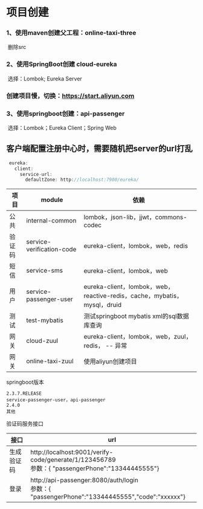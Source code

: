 # 项目创建

### 1、使用maven创建父工程：online-taxi-three

​			删除src

### 2、使用SpringBoot创建 cloud-eureka

​			选择：Lombok; Eureka Server

### 创建项目慢，切换：https://start.aliyun.com

### 3、使用springboot创建：api-passenger

​			选择：Lombok；Eureka Client；Spring Web

## 客户端配置注册中心时，需要随机把server的url打乱
   ````java
    eureka:
      client:
        service-url:
          defaultZone: http://localhost:7900/eureka/
   ````



| 项目   | module                    | 依赖                                                         |
| ------ | ------------------------- | ------------------------------------------------------------ |
| 公共   | internal-common           | lombok，json-lib，jjwt，commons-codec                        |
| 验证码 | service-verification-code | eureka-client，lombok，web，redis                            |
| 短信   | service-sms               | eureka-client，lombok，web                                   |
| 用户   | service-passenger-user    | eureka-client，lombok，web，reactive-redis，cache，mybatis，mysql，druid |
| 测试   | test-mybatis              | 测试springboot mybatis  xml的sql数据库查询                   |
| 网关   | cloud-zuul                | eureka-client，lombok，web，zuul，redis， -- 异常            |
| 网关   | online-taxi-zuul          | 使用aliyun创建项目                                           |

springboot版本

```
2.3.7.RELEASE
service-passenger-user，api-passenger
2.4.0
其他
```

验证码服务接口

| 接口       | url                                                          |
| ---------- | ------------------------------------------------------------ |
| 生成验证码 | http://localhost:9001/verify-code/generate/1/123456789<br /> 参数：{ "passengerPhone":"13344445555"} |
| 登录       | http://api-passenger:8080/auth/login<br /> 参数：{ "passengerPhone":"13344445555","code":"xxxxxx"} |

